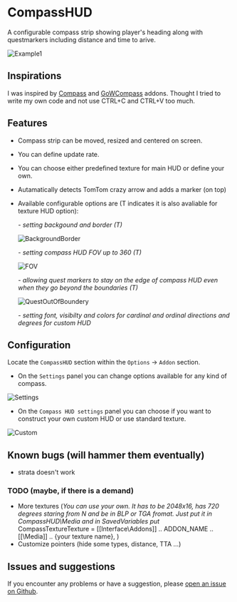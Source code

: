 # CompassHUD

A configurable compass strip showing player's heading along with questmarkers including distance and time to arive.

![Example1](https://i.imgur.com/D7Ugc0T.png)


## Inspirations

I was inspired by [Compass](https://www.wowinterface.com/downloads/info14051-Compass.html) and [GoWCompass](https://www.curseforge.com/wow/addons/gowcompass) addons. Thought I tried to write my own code and not use CTRL+C and CTRL+V too much.


## Features

- Compass strip can be moved, resized and centered on screen.
- You can define update rate.
- You can choose either predefined texture for main HUD or define your own.
- Autamatically detects TomTom crazy arrow and adds a marker (on top)
- Available configurable options are (T indicates it is also avaliable for texture HUD option):

    *- setting backgound and border (T)*

    ![BackgroundBorder](https://i.imgur.com/fKY6J1S.png)

    *- setting compass HUD FOV up to 360 (T)*

    ![FOV](https://i.imgur.com/Q9HEzRG.png)

    *- allowing quest markers to stay on the edge of compass HUD even when they go beyond the boundaries (T)*

    ![QuestOutOfBoundery](https://i.imgur.com/jzSYOS6.png)

    *- setting font, visibilty and colors for cardinal and ordinal directions and degrees for custom HUD*


## Configuration

Locate the `CompassHUD` section within the `Options` -> `Addon` section.

- On the `Settings` panel you can change options available for any kind of compass.

![Settings](https://i.imgur.com/3c6xno9.png)

- On the `Compass HUD settings` panel you can choose if you want to construct your own custom HUD or use standard texture.

![Custom](https://i.imgur.com/GSMDwDR.png)


## Known bugs (will hammer them eventually)

- strata doesn't work

### TODO (maybe, if there is a demand)

- More textures (*You can use your own. It has to be 2048x16, has 720 degrees staring from N and be in BLP or TGA fromat. Just put it in CompassHUD\Media and in SavedVariables put* CompassTextureTexture = [[Interface\Addons\]] .. ADDON_NAME .. [[\Media\]] .. {your texture name}, )
- Customize pointers (hide some types, distance, TTA ...)


## Issues and suggestions

If you encounter any problems or have a suggestion, please [open an issue on Github](https://github.com/BelegCufea/CompassHUD/issues).